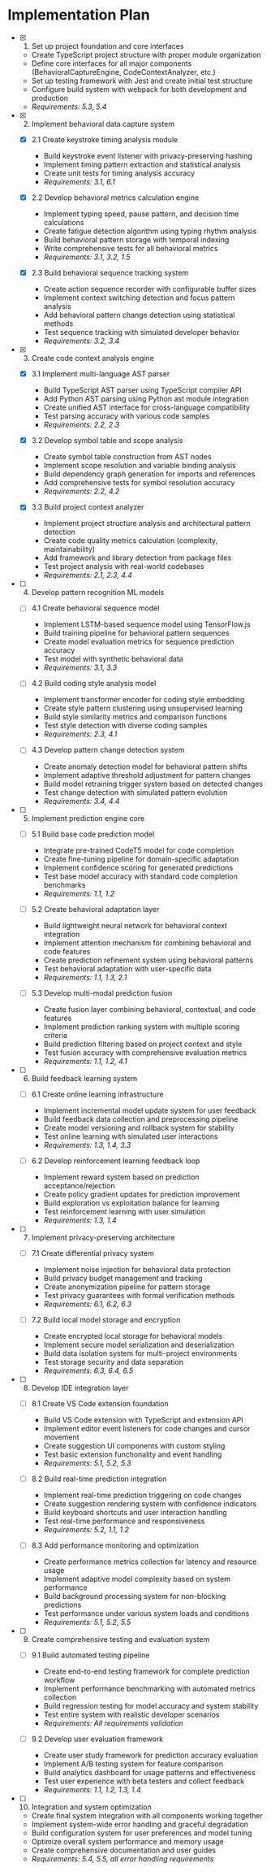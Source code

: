 # Implementation Plan

- [x] 1. Set up project foundation and core interfaces

  - Create TypeScript project structure with proper module organization
  - Define core interfaces for all major components (BehavioralCaptureEngine, CodeContextAnalyzer, etc.)
  - Set up testing framework with Jest and create initial test structure
  - Configure build system with webpack for both development and production
  - _Requirements: 5.3, 5.4_

- [x] 2. Implement behavioral data capture system

  - [x] 2.1 Create keystroke timing analysis module

    - Build keystroke event listener with privacy-preserving hashing
    - Implement timing pattern extraction and statistical analysis
    - Create unit tests for timing analysis accuracy
    - _Requirements: 3.1, 6.1_

  - [x] 2.2 Develop behavioral metrics calculation engine

    - Implement typing speed, pause pattern, and decision time calculations
    - Create fatigue detection algorithm using typing rhythm analysis
    - Build behavioral pattern storage with temporal indexing
    - Write comprehensive tests for all behavioral metrics
    - _Requirements: 3.1, 3.2, 1.5_

  - [x] 2.3 Build behavioral sequence tracking system
    - Create action sequence recorder with configurable buffer sizes
    - Implement context switching detection and focus pattern analysis
    - Add behavioral pattern change detection using statistical methods
    - Test sequence tracking with simulated developer behavior
    - _Requirements: 3.2, 3.4_

- [x] 3. Create code context analysis engine

  - [x] 3.1 Implement multi-language AST parser

    - Build TypeScript AST parser using TypeScript compiler API
    - Add Python AST parsing using Python ast module integration
    - Create unified AST interface for cross-language compatibility
    - Test parsing accuracy with various code samples
    - _Requirements: 2.2, 2.3_

  - [x] 3.2 Develop symbol table and scope analysis

    - Create symbol table construction from AST nodes
    - Implement scope resolution and variable binding analysis
    - Build dependency graph generation for imports and references
    - Add comprehensive tests for symbol resolution accuracy
    - _Requirements: 2.2, 4.2_

  - [x] 3.3 Build project context analyzer
    - Implement project structure analysis and architectural pattern detection
    - Create code quality metrics calculation (complexity, maintainability)
    - Add framework and library detection from package files
    - Test project analysis with real-world codebases
    - _Requirements: 2.1, 2.3, 4.4_

- [ ] 4. Develop pattern recognition ML models

  - [ ] 4.1 Create behavioral sequence model

    - Implement LSTM-based sequence model using TensorFlow.js
    - Build training pipeline for behavioral pattern sequences
    - Create model evaluation metrics for sequence prediction accuracy
    - Test model with synthetic behavioral data
    - _Requirements: 3.1, 3.3_

  - [ ] 4.2 Build coding style analysis model

    - Implement transformer encoder for coding style embedding
    - Create style pattern clustering using unsupervised learning
    - Build style similarity metrics and comparison functions
    - Test style detection with diverse coding samples
    - _Requirements: 2.3, 4.1_

  - [ ] 4.3 Develop pattern change detection system
    - Create anomaly detection model for behavioral pattern shifts
    - Implement adaptive threshold adjustment for pattern changes
    - Build model retraining trigger system based on detected changes
    - Test change detection with simulated pattern evolution
    - _Requirements: 3.4, 4.4_

- [ ] 5. Implement prediction engine core

  - [ ] 5.1 Build base code prediction model

    - Integrate pre-trained CodeT5 model for code completion
    - Create fine-tuning pipeline for domain-specific adaptation
    - Implement confidence scoring for generated predictions
    - Test base model accuracy with standard code completion benchmarks
    - _Requirements: 1.1, 1.2_

  - [ ] 5.2 Create behavioral adaptation layer

    - Build lightweight neural network for behavioral context integration
    - Implement attention mechanism for combining behavioral and code features
    - Create prediction refinement system using behavioral patterns
    - Test behavioral adaptation with user-specific data
    - _Requirements: 1.1, 1.3, 2.1_

  - [ ] 5.3 Develop multi-modal prediction fusion
    - Create fusion layer combining behavioral, contextual, and code features
    - Implement prediction ranking system with multiple scoring criteria
    - Build prediction filtering based on project context and style
    - Test fusion accuracy with comprehensive evaluation metrics
    - _Requirements: 1.1, 1.2, 4.1_

- [ ] 6. Build feedback learning system

  - [ ] 6.1 Create online learning infrastructure

    - Implement incremental model update system for user feedback
    - Build feedback data collection and preprocessing pipeline
    - Create model versioning and rollback system for stability
    - Test online learning with simulated user interactions
    - _Requirements: 1.3, 1.4, 3.3_

  - [ ] 6.2 Develop reinforcement learning feedback loop
    - Implement reward system based on prediction acceptance/rejection
    - Create policy gradient updates for prediction improvement
    - Build exploration vs exploitation balance for learning
    - Test reinforcement learning with user simulation
    - _Requirements: 1.3, 1.4_

- [ ] 7. Implement privacy-preserving architecture

  - [ ] 7.1 Create differential privacy system

    - Implement noise injection for behavioral data protection
    - Build privacy budget management and tracking
    - Create anonymization pipeline for pattern storage
    - Test privacy guarantees with formal verification methods
    - _Requirements: 6.1, 6.2, 6.3_

  - [ ] 7.2 Build local model storage and encryption
    - Create encrypted local storage for behavioral models
    - Implement secure model serialization and deserialization
    - Build data isolation system for multi-project environments
    - Test storage security and data separation
    - _Requirements: 6.3, 6.4, 6.5_

- [ ] 8. Develop IDE integration layer

  - [ ] 8.1 Create VS Code extension foundation

    - Build VS Code extension with TypeScript and extension API
    - Implement editor event listeners for code changes and cursor movement
    - Create suggestion UI components with custom styling
    - Test basic extension functionality and event handling
    - _Requirements: 5.1, 5.2, 5.3_

  - [ ] 8.2 Build real-time prediction integration

    - Implement real-time prediction triggering on code changes
    - Create suggestion rendering system with confidence indicators
    - Build keyboard shortcuts and user interaction handling
    - Test real-time performance and responsiveness
    - _Requirements: 5.2, 1.1, 1.2_

  - [ ] 8.3 Add performance monitoring and optimization
    - Create performance metrics collection for latency and resource usage
    - Implement adaptive model complexity based on system performance
    - Build background processing system for non-blocking predictions
    - Test performance under various system loads and conditions
    - _Requirements: 5.1, 5.2, 5.5_

- [ ] 9. Create comprehensive testing and evaluation system

  - [ ] 9.1 Build automated testing pipeline

    - Create end-to-end testing framework for complete prediction workflow
    - Implement performance benchmarking with automated metrics collection
    - Build regression testing for model accuracy and system stability
    - Test entire system with realistic developer scenarios
    - _Requirements: All requirements validation_

  - [ ] 9.2 Develop user evaluation framework
    - Create user study framework for prediction accuracy evaluation
    - Implement A/B testing system for feature comparison
    - Build analytics dashboard for usage patterns and effectiveness
    - Test user experience with beta testers and collect feedback
    - _Requirements: 1.1, 1.2, 1.3, 1.4_

- [ ] 10. Integration and system optimization
  - Create final system integration with all components working together
  - Implement system-wide error handling and graceful degradation
  - Build configuration system for user preferences and model tuning
  - Optimize overall system performance and memory usage
  - Create comprehensive documentation and user guides
  - _Requirements: 5.4, 5.5, all error handling requirements_
